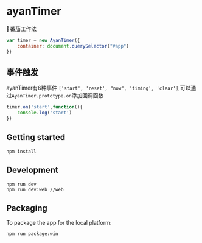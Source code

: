 # ayanTimer
:tomato:番茄工作法

```javascript
var timer = new AyanTimer({
    container: document.querySelector("#app")  
})
```

## 事件触发

ayanTimer有6种事件 `['start', 'reset', "now", 'timing', 'clear']`,可以通过`AyanTimer.prototype.on`添加回调函数

```javascript
timer.on('start',function(){
    console.log('start')
})

```

## Getting started

```shell
npm install
```

## Development

```shell
npm run dev
npm run dev:web //web
```

## Packaging

To package the app for the local platform:

```shell
npm run package:win
```
